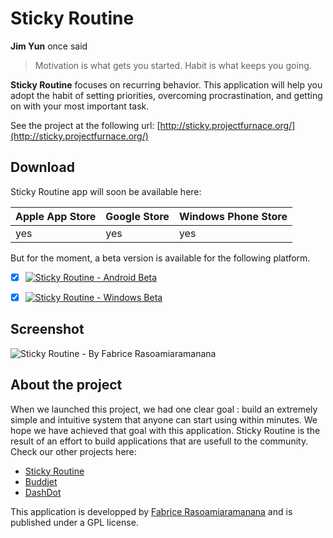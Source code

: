 # Sticky Routine

**Jim Yun** once said
> Motivation is what gets you started. Habit is what keeps you going.

**Sticky Routine** focuses on recurring behavior. This application will help you adopt the habit of setting priorities, overcoming procrastination, and getting on with your most important task.

See the project at the following url: [http://sticky.projectfurnace.org/](http://sticky.projectfurnace.org/)


## Download

Sticky Routine app will soon be available here: 

Apple App Store | Google Store | Windows Phone Store 
--------------- | ------------ |-------------------- 
yes | yes | yes


But for the moment, a beta version is available for the following platform.

- [x] [![Sticky Routine - Android Beta](http://sticky.projectfurnace.org/images/android-logo.png)](http://sticky.projectfurnace.org/)
- [x] [![Sticky Routine - Windows Beta](http://sticky.projectfurnace.org/images/windows-logo.png)](http://sticky.projectfurnace.org/)


## Screenshot

![Sticky Routine - By Fabrice Rasoamiaramanana](http://sticky.projectfurnace.org/images/image_presentation.png)

## About the project

When we launched this project, we had one clear goal : build an extremely simple and intuitive system that anyone can start using within minutes. We hope we have achieved that goal with this application. Sticky Routine is the result of an effort to build applications that are usefull to the community.
Check our other projects here:
- [Sticky Routine](http://sticky.projectfurnace.org)
- [Buddjet](http://buddjet.projectfurnace.org)
- [DashDot](http://dash.projectfurnace.org)

This application is developped by [Fabrice Rasoamiaramanana](http://sticky.projectfurnace.org) and is published under a GPL license.

